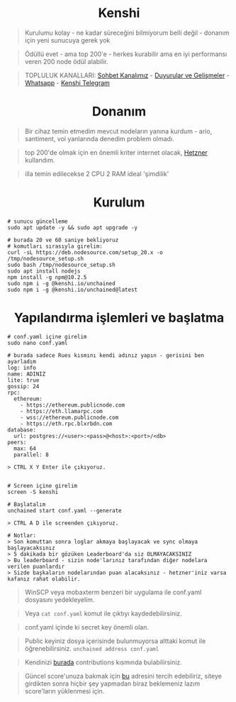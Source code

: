 <h1 align="center">Kenshi</h1>

> Kurulumu kolay - ne kadar süreceğini bilmiyorum belli değil - donanım için yeni sunucuya gerek yok

> Ödüllü evet - ama top 200'e - herkes kurabilir ama en iyi performansı veren 200 node ödül alabilir.

> TOPLULUK KANALLARI: [Sohbet Kanalımız](https://t.me/RuesChat) - [Duyurular ve Gelişmeler](https://t.me/RuesAnnouncement) - [Whatsapp](https://whatsapp.com/channel/0029VaBcj7V1dAw1H2KhMk34) - [Kenshi Telegram](https://t.me/KenshiTech)

#

<h1 align="center">Donanım</h1>

> Bir cihaz temin etmedim mevcut nodeların yanına kurdum - ario, santiment, voi yanlarında denedim problem olmadı.

> top 200'de olmak için en önemli kriter internet olacak, [Hetzner](https://hetzner.cloud/?ref=gIFAhUnYYjD3) kullandım.

> illa temin edilecekse 2 CPU 2 RAM ideal 'şimdilik'

#

<h1 align="center">Kurulum</h1>

```console
# sunucu güncelleme
sudo apt update -y && sudo apt upgrade -y

# burada 20 ve 60 saniye bekliyoruz
# komutları sırasıyla girelim:
curl -sL https://deb.nodesource.com/setup_20.x -o /tmp/nodesource_setup.sh
sudo bash /tmp/nodesource_setup.sh
sudo apt install nodejs
npm install -g npm@10.2.5
sudo npm i -g @kenshi.io/unchained
sudo npm i -g @kenshi.io/unchained@latest
```

<h1 align="center">Yapılandırma işlemleri ve başlatma</h1>

```console
# conf.yaml içine girelim
sudo nano conf.yaml

# burada sadece Rues kısmını kendi adınız yapın - gerisini ben ayarladım
log: info
name: ADINIZ
lite: true
gossip: 24
rpc:
  ethereum:
    - https://ethereum.publicnode.com
    - https://eth.llamarpc.com
    - wss://ethereum.publicnode.com
    - https://eth.rpc.blxrbdn.com
database:
  url: postgres://<user>:<pass>@<host>:<port>/<db>
peers:
  max: 64
  parallel: 8

> CTRL X Y Enter ile çıkıyoruz.


# Screen içine girelim
screen -S kenshi

# Başlatalım
unchained start conf.yaml --generate

> CTRL A D ile screenden çıkıyoruz.

# Notlar:
> Son komuttan sonra loglar akmaya başlayacak ve sync olmaya başlayacaksınız
> 5 dakikada bir gözüken Leaderboard'da siz OLMAYACAKSINIZ
> Bu leaderboard - sizin node'larınız tarafından diğer nodelara verilen puanlardır
> Sizde başkaların nodelarından puan alacaksınız - hetzner'iniz varsa kafanız rahat olabilir.
```

> WinSCP veya mobaxterm benzeri bir uygulama ile conf.yaml dosyasını yedekleyelim.

> Veya `cat conf.yaml` komut ile çıktıyı kaydedebilirsiniz.

> conf.yaml içinde ki secret key önemli olan.

> Public keyiniz dosya içerisinde bulunmuyorsa alttaki komut ile öğrenebilirsiniz.
 ``` unchained address conf.yaml ```

> Kendinizi [burada](https://charts.mongodb.com/charts-unchained-gpust/public/dashboards/cbb6ccf6-15b2-4187-be56-ff9d2e25a48a) contributions kısmında bulabilirsiniz.

> Güncel score'unuza bakmak için [bu](https://kenshi.io/unchained) adresini tercih edebiliriz, siteye girdikten sonra hiçbir şey yapmadan biraz beklemeniz lazım score'ların yüklenmesi için.

